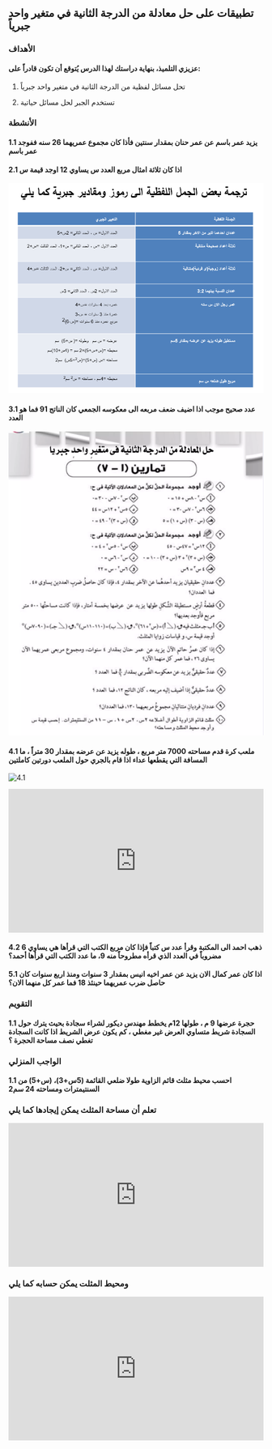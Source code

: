 ## تطبيقات على حل معادلة من الدرجة الثانية في متغير واحد جبرياً

### الأهداف

#### عزيزي التلميذ، بنهاية دراستك لهذا الدرس يُتوقع أن تكون قادراً على:

1. تحل مسائل لفظية من الدرجة الثانية في متغير واحد جبرياً

2. تستخدم الجبر لحل مسائل حياتية

### الأنشطة

#### 1.1 يزيد عمر باسم عن عمر حنان بمقدار سنتين فأذا كان مجموع عمريهما 26 سنه ففوجد عمر باسم

#### 2.1 اذا كان ثلاثة امثال مربع العدد س يساوي 12 اوجد قيمة س

![9.1](../Images/lec9-1.png)

#### 3.1 عدد صحيح موجب اذا اضيف ضعف مربعه الى معكوسه الجمعي كان الناتج 91 فما هو العدد

![9.2](../Images/lec9-2.png)

#### 4.1 ملعب كرة قدم مساحته 7000 متر مربع ، طوله يزيد عن عرضه بمقدار 30 متراً ، ما المسافة التي يقطعها عداء اذا قام بالجري حول الملعب دورتين كاملتين

![4.1](https://img.fcbayern.com/image/upload/t_cms-1x1-seo/v1601341498/cms/public/images/fcbayern-com/homepage/saison-18-19/galerien/neue-allianz-arena/arenaumbau_02_duc_030818.jpg)

<div style="position: relative; padding-bottom: 56.25%; height: 0; overflow: hidden;">
  <iframe style="position: absolute; top: 0; left: 0; width: 100%; height: 100%;" src="https://www.youtube.com/embed/6xsMMy_arZ0" frameborder="0" allow="accelerometer; autoplay; clipboard-write; encrypted-media; gyroscope; picture-in-picture" allowfullscreen></iframe>
</div>

#### 4.2 ذهب احمد الى المكتبة وقرأ عدد س كتباً فإذا كان مربع الكتب التي قرأها هي يساوي 6 مضروباً في العدد الذي قرأه مطروحاً منه 9، ما عدد الكتب التي قرأها أحمد؟

#### 5.1 اذا كان عمر كمال الان يزيد عن عمر اخيه انيس بمقدار 3 سنوات ومنذ اربع سنوات كان حاصل ضرب عمريهما حينئذ 18 فما عمر كل منهما الان؟

### التقويم

#### 1.1 حجرة عرضها 9 م ، طولها 12م يخطط مهندس ديكور لشراء سجادة بحيث يترك حول السجادة شريط متساوي العرض غير مغطي ، كم يكون عرض الشريط اذا كانت السجادة تغطي نصف مساحة الحجرة ؟

### الواجب المنزلي

#### 1.1 احسب محيط مثلث قائم الزاوية طولا ضلعي القائمة (5س+3)، (س+5) من السنتيمترات ومساحته 24 سم2

### تعلم أن مساحة المثلث يمكن إيجادها كما يلي   
<div style="position: relative; padding-bottom: 56.25%; height: 0; overflow: hidden; margin-bottom:10px;">
  <iframe style="position: absolute; top: 0; left: 0; width: 100%; height: 100%;" src="https://www.youtube.com/embed/NTiNQR33pWM" frameborder="0" allow="accelerometer; autoplay; clipboard-write; encrypted-media; gyroscope; picture-in-picture" allowfullscreen></iframe>
</div>

### ومحيط المثلت  يمكن حسابه كما يلي

<div style="position: relative; padding-bottom: 56.25%; height: 0; overflow: hidden; margin-bottom:10px;">
  <iframe style="position: absolute; top: 0; left: 0; width: 100%; height: 100%;" src="https://www.youtube.com/embed/p_wCrB5VfE0" frameborder="0" allow="accelerometer; autoplay; clipboard-write; encrypted-media; gyroscope; picture-in-picture" allowfullscreen></iframe>
</div>
